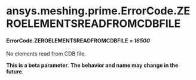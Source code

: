 # ansys.meshing.prime.ErrorCode.ZEROELEMENTSREADFROMCDBFILE

<a id="ansys.meshing.prime.ErrorCode.ZEROELEMENTSREADFROMCDBFILE"></a>

#### ErrorCode.ZEROELEMENTSREADFROMCDBFILE *= 16500*

No elements read from CDB file.

**This is a beta parameter**. **The behavior and name may change in the future**.

<!-- !! processed by numpydoc !! -->
